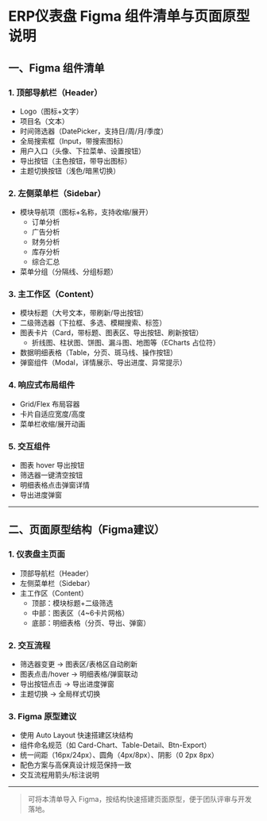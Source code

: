 # ERP仪表盘 Figma 组件清单与页面原型说明

## 一、Figma 组件清单

### 1. 顶部导航栏（Header）
- Logo（图标+文字）
- 项目名（文本）
- 时间筛选器（DatePicker，支持日/周/月/季度）
- 全局搜索框（Input，带搜索图标）
- 用户入口（头像、下拉菜单、设置按钮）
- 导出按钮（主色按钮，带导出图标）
- 主题切换按钮（浅色/暗黑切换）

### 2. 左侧菜单栏（Sidebar）
- 模块导航项（图标+名称，支持收缩/展开）
  - 订单分析
  - 广告分析
  - 财务分析
  - 库存分析
  - 综合汇总
- 菜单分组（分隔线、分组标题）

### 3. 主工作区（Content）
- 模块标题（大号文本，带刷新/导出按钮）
- 二级筛选器（下拉框、多选、模糊搜索、标签）
- 图表卡片（Card，带标题、图表区、导出按钮、刷新按钮）
  - 折线图、柱状图、饼图、漏斗图、地图等（ECharts 占位符）
- 数据明细表格（Table，分页、斑马线、操作按钮）
- 弹窗组件（Modal，详情展示、导出进度、异常提示）

### 4. 响应式布局组件
- Grid/Flex 布局容器
- 卡片自适应宽度/高度
- 菜单栏收缩/展开动画

### 5. 交互组件
- 图表 hover 导出按钮
- 筛选器一键清空按钮
- 明细表格点击弹窗详情
- 导出进度弹窗

---

## 二、页面原型结构（Figma建议）

### 1. 仪表盘主页面
- 顶部导航栏（Header）
- 左侧菜单栏（Sidebar）
- 主工作区（Content）
  - 顶部：模块标题+二级筛选
  - 中部：图表区（4~6卡片网格）
  - 底部：明细表格（分页、导出、弹窗）

### 2. 交互流程
- 筛选器变更 → 图表区/表格区自动刷新
- 图表点击/hover → 明细表格/弹窗联动
- 导出按钮点击 → 导出进度弹窗
- 主题切换 → 全局样式切换

### 3. Figma 原型建议
- 使用 Auto Layout 快速搭建区块结构
- 组件命名规范（如 Card-Chart、Table-Detail、Btn-Export）
- 统一间距（16px/24px）、圆角（4px/8px）、阴影（0 2px 8px）
- 配色方案与高保真设计规范保持一致
- 交互流程用箭头/标注说明

---

> 可将本清单导入 Figma，按结构快速搭建页面原型，便于团队评审与开发落地。
